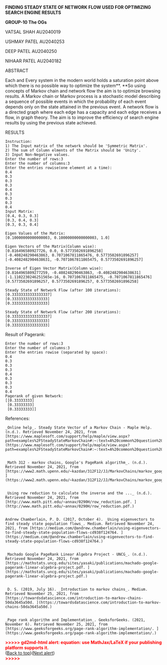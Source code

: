 **FINDING STEADY STATE OF NETWORK FLOW USED FOR OPTIMIZING SEARCH ENGINE RESULTS**

**GROUP-10 The OGs**

VATSAL SHAH    AU2040019         

USHMAY PATEL  AU2040253

DEEP PATEL      AU2040250          

NIHAAR PATEL  AU2040182

ABSTRACT

Each and Every system in the modern world holds a saturation point above which there is no possible way to optimize the system**. **So using concepts of Markov chain and network flow the aim is to optimize browsing results. A Markov chain or Markov process is a stochastic model describing a sequence of possible events in which the probability of each event depends only on the state attained in the previous event. A network flow is a directed graph where each edge has a capacity and each edge receives a flow, in graph theory. The aim is to improve the efficiency of search engine results by using the previous state achieved.

RESULTS


```
Instruction: 
1) The Input matrix of the network should be 'Symmetric Matrix'.
2) The sum of Column elments of the Matrix should be 'Unity'.
3) Input Non-Negative values.
Enter the number of rows:3
Enter the number of columns:3
Enter the entries rowise(one element at a time): 
0.4
0.3
0.3
0.3
0.4
0.3
0.3
0.3
0.4
Input Matrix: 
[0.4, 0.3, 0.3]
[0.3, 0.4, 0.3]
[0.3, 0.3, 0.4]

Eigen Values of the Matrix: 
[0.10000000000000003, 0.10000000000000003, 1.0]

Eigen Vectors of the Matrix(Column wise): 
[0.816496580927726, 0.0, 0.5773502691896258]
[-0.408248290463863, 0.7071067811865476, 0.5773502691896257]
[-0.4082482904638631, -0.7071067811865475, 0.5773502691896257]

Inverse of Eigen Vector Matrix(Column wise):
[0.8164965809277259, -0.408248290463863, -0.4082482904638631]
[-1.1102230246251565e-16, 0.7071067811865475, -0.7071067811865476]
[0.5773502691896257, 0.5773502691896257, 0.5773502691896258]

Steady State of Network Flow (after 100 iterations): 
[0.33333333333333337]
[0.3333333333333333]
[0.3333333333333333]

Steady State of Network Flow (after 200 iterations): 
[0.33333333333333337]
[0.3333333333333333]
[0.3333333333333333]
```


Result of Pagerank:


```
Enter the number of rows:3
Enter the number of columns:3
Enter the entries rowise (separated by space): 
0.4
0.3
0.3
0.3
0.4
0.3
0.3
0.3
0.4
Pagerank of given Network: 
[[0.33333333]
 [0.33333333]
 [0.33333333]]
```


References:


    _Online help_. Steady State Vector of a Markov Chain - Maple Help. (n.d.). Retrieved November 24, 2021, from [https://www.maplesoft.com/support/help/maple/view.aspx?path=examples%2FSteadyStateMarkovChain#:~:text=A%20common%20question%20arising%20in,vector%20of%20the%20Markov%20chain.](https://www.maplesoft.com/support/help/maple/view.aspx?path=examples%2FSteadyStateMarkovChain#:~:text=A%20common%20question%20arising%20in,vector%20of%20the%20Markov%20chain.) 


    _Math 312 - markov chains, Google's PageRank algorithm_. (n.d.). Retrieved November 24, 2021, from [https://www2.math.upenn.edu/~kazdan/312F12/JJ/MarkovChains/markov_google.pdf. ](https://www2.math.upenn.edu/~kazdan/312F12/JJ/MarkovChains/markov_google.pdf.)


    _Using row reduction to calculate the inverse and the ..._ (n.d.). Retrieved November 24, 2021, from [http://www.math.pitt.edu/~annav/0290H/row_reduction.pdf. ](http://www.math.pitt.edu/~annav/0290H/row_reduction.pdf.)


    Andrew Chamberlain, P. D. (2017, October 4). _Using eigenvectors to find steady state population flows_. Medium. Retrieved November 24, 2021, from [https://medium.com/@andrew.chamberlain/using-eigenvectors-to-find-steady-state-population-flows-cd938f124764. ](https://medium.com/@andrew.chamberlain/using-eigenvectors-to-find-steady-state-population-flows-cd938f124764.)


    _Machado Google PageRank Linear Algebra Project - UNCG_. (n.d.). Retrieved November 24, 2021, from [https://mathstats.uncg.edu/sites/yasaki/publications/machado-google-pagerank-linear-algebra-project.pdf. ](https://mathstats.uncg.edu/sites/yasaki/publications/machado-google-pagerank-linear-algebra-project.pdf.)


     D. S. (2019, July 16). _Introduction to markov chains_. Medium. Retrieved November 25, 2021, from [https://towardsdatascience.com/introduction-to-markov-chains-50da3645a50d. ](https://towardsdatascience.com/introduction-to-markov-chains-50da3645a50d.)


    _Page rank algorithm and Implementation_. GeeksforGeeks. (2021, November 6). Retrieved November 25, 2021, from [https://www.geeksforgeeks.org/page-rank-algorithm-implementation/. ](https://www.geeksforgeeks.org/page-rank-algorithm-implementation/.)

 

<p id="gdcalert1" ><span style="color: red; font-weight: bold">>>>>>  gd2md-html alert: equation: use MathJax/LaTeX if your publishing platform supports it. </span><br>(<a href="#">Back to top</a>)(<a href="#gdcalert2">Next alert</a>)<br><span style="color: red; font-weight: bold">>>>>> </span></p>

